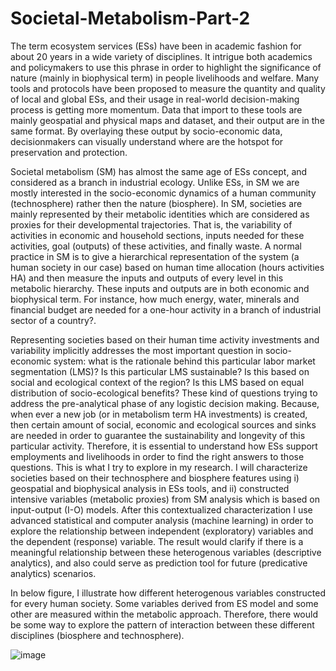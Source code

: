 # Societal-Metabolism-Part-2

The term ecosystem services (ESs) have been in academic fashion for about 20 years in a wide variety of disciplines. It intrigue both academics and policymakers to use this phrase in order to highlight the significance of nature (mainly in biophysical term) in people livelihoods and welfare. Many tools and protocols have been proposed to measure the quantity and quality of local and global ESs, and their usage in real-world decision-making process is getting more momentum. Data that import to these tools are mainly geospatial and physical maps and dataset, and their output are in the same format. By overlaying these output by socio-economic data, decisionmakers can visually understand where are the hotspot for preservation and protection. 

Societal metabolism (SM) has almost the same age of ESs concept, and considered as a branch in industrial ecology. Unlike ESs, in SM we are mostly interested in the socio-economic dynamics of a human community (technosphere) rather then the nature (biosphere). In SM, societies are mainly represented by their metabolic identities which are considered as proxies for their developmental trajectories. That is, the variability of activities in economic and household sections, inputs needed for these activities, goal (outputs) of these activities, and finally waste. A normal practice in SM is to give a hierarchical representation of the system (a human society in our case) based on human time allocation (hours activities HA) and then measure the inputs and outputs of every level in this metabolic hierarchy. These inputs and outputs are in both economic and biophysical term. For instance, how much energy, water, minerals and financial budget are needed for a one-hour activity in a branch of industrial sector of a country?. 

Representing societies based on their human time activity investments and variability implicitly addresses the most important question in socio-economic system: what is the rationale behind this particular labor market segmentation (LMS)? Is this particular LMS sustainable? Is this based on social and ecological context of the region? Is this LMS based on equal distribution of socio-ecological benefits? These kind of questions trying to address the pre-analytical phase of any logistic decision making. Because, when ever a new job (or in metabolism term HA investments) is created, then certain amount of social, economic and ecological sources and sinks are needed in order to guarantee the sustainability and longevity of this particular activity. Therefore, it is essential to understand how ESs support employments and livelihoods in order to find the right answers to those questions. This is what I try to explore in my research. I will characterize societies based on their technosphere and biosphere features using  i) geospatial and biophysical analysis in ESs tools, and ii) constructed intensive variables (metabolic proxies) from SM analysis which is based on input-output (I-O) models. After this contextualized characterization I use advanced statistical and computer analysis (machine learning) in order to explore the relationship between independent (exploratory) variables and the dependent (response) variable. The result would clarify if there is a meaningful relationship between these heterogenous variables (descriptive analytics), and also could serve as prediction tool for future (predicative analytics) scenarios. 

In below figure, I illustrate how different heterogenous variables constructed for every human society. Some variables derived from ES model and some other are measured within the metabolic approach. Therefore, there would be some way to explore the pattern of interaction between these different disciplines (biosphere and technosphere).

![image](https://user-images.githubusercontent.com/89996099/141693428-093822f3-73ad-417f-959a-f290dbb274e3.png)

